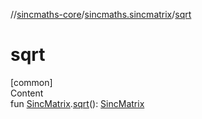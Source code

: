 //[sincmaths-core](../../index.md)/[sincmaths.sincmatrix](index.md)/[sqrt](sqrt.md)



# sqrt  
[common]  
Content  
fun [SincMatrix](../sincmaths/-sinc-matrix/index.md).[sqrt](sqrt.md)(): [SincMatrix](../sincmaths/-sinc-matrix/index.md)  



